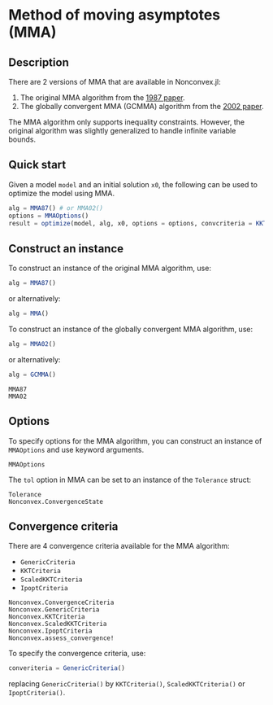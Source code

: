 # Method of moving asymptotes (MMA)

## Description

There are 2 versions of MMA that are available in Nonconvex.jl:
1. The original MMA algorithm from the [1987 paper](https://onlinelibrary.wiley.com/doi/abs/10.1002/nme.1620240207).
2. The globally convergent MMA (GCMMA) algorithm from the [2002 paper](https://epubs.siam.org/doi/abs/10.1137/S1052623499362822).

The MMA algorithm only supports inequality constraints. However, the original algorithm was slightly generalized to handle infinite variable bounds.

## Quick start

Given a model `model` and an initial solution `x0`, the following can be used to optimize the model using MMA.
```julia
alg = MMA87() # or MMA02()
options = MMAOptions()
result = optimize(model, alg, x0, options = options, convcriteria = KKTCriteria())
```

## Construct an instance

To construct an instance of the original MMA algorithm, use:
```julia
alg = MMA87()
```
or alternatively:
```julia
alg = MMA()
```

To construct an instance of the globally convergent MMA algorithm, use:
```julia
alg = MMA02()
```
or alternatively:
```julia
alg = GCMMA()
```

```@docs
MMA87
MMA02
```

## Options

To specify options for the MMA algorithm, you can construct an instance of `MMAOptions` and use keyword arguments.
```@docs
MMAOptions
```
The `tol` option in MMA can be set to an instance of the `Tolerance` struct:
```@docs
Tolerance
Nonconvex.ConvergenceState
```

## Convergence criteria

There are 4 convergence criteria available for the MMA algorithm:
- `GenericCriteria`
- `KKTCriteria`
- `ScaledKKTCriteria`
- `IpoptCriteria`

```@docs
Nonconvex.ConvergenceCriteria
Nonconvex.GenericCriteria
Nonconvex.KKTCriteria
Nonconvex.ScaledKKTCriteria
Nonconvex.IpoptCriteria
Nonconvex.assess_convergence!
```

To specify the convergence criteria, use:
```julia
converiteria = GenericCriteria()
```
replacing `GenericCriteria()` by `KKTCriteria()`, `ScaledKKTCriteria()` or `IpoptCriteria()`.
